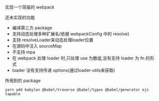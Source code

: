 实现一个简版的 webpack

还未实现的功能

- 编译第三方 package
- 支持动态处理多种扩展名(依据 webpackConfig 中的 resolve)
- 支持 resolveLoader来动态处理loader位置
- 在源码中注入 sourceMap
- 不支持 mpa
- 在 webpack 处理 loader 时,只处理 use 为数组,没有支持 loader 为 fn 的形式
- loader 没有支持传递 options(通过loader-utils来获取)

所用到的 package

```shell
yarn add babylon @babel/traverse @babel/types @babel/generator ejs tapable
```
